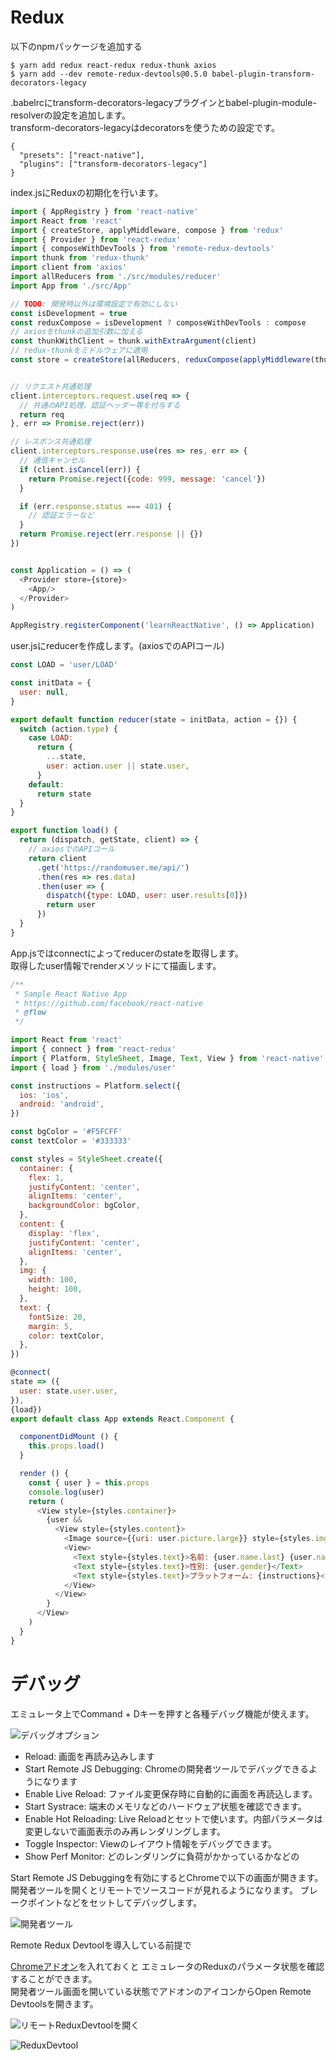 # Redux
以下のnpmパッケージを追加する  

```
$ yarn add redux react-redux redux-thunk axios 
$ yarn add --dev remote-redux-devtools@0.5.0 babel-plugin-transform-decorators-legacy
```

.babelrcにtransform-decorators-legacyプラグインとbabel-plugin-module-resolverの設定を追加します。   
transform-decorators-legacyはdecoratorsを使うための設定です。

```.babelrc
{
  "presets": ["react-native"],
  "plugins": ["transform-decorators-legacy"]
}
```

index.jsにReduxの初期化を行います。  

```index.js
import { AppRegistry } from 'react-native'
import React from 'react'
import { createStore, applyMiddleware, compose } from 'redux'
import { Provider } from 'react-redux'
import { composeWithDevTools } from 'remote-redux-devtools'
import thunk from 'redux-thunk'
import client from 'axios'
import allReducers from './src/modules/reducer'
import App from './src/App'

// TODO: 開発時以外は環境設定で有効にしない
const isDevelopment = true
const reduxCompose = isDevelopment ? composeWithDevTools : compose
// axiosをthunkの追加引数に加える
const thunkWithClient = thunk.withExtraArgument(client)
// redux-thunkをミドルウェアに適用
const store = createStore(allReducers, reduxCompose(applyMiddleware(thunkWithClient)))


// リクエスト共通処理
client.interceptors.request.use(req => {
  // 共通のAPI処理、認証ヘッダー等を付与する
  return req
}, err => Promise.reject(err))

// レスポンス共通処理
client.interceptors.response.use(res => res, err => {
  // 通信キャンセル
  if (client.isCancel(err)) {
    return Promise.reject({code: 999, message: 'cancel'})
  }

  if (err.response.status === 401) {
    // 認証エラーなど
  }
  return Promise.reject(err.response || {})
})


const Application = () => (
  <Provider store={store}>
    <App/>
  </Provider>
)

AppRegistry.registerComponent('learnReactNative', () => Application)
```

user.jsにreducerを作成します。(axiosでのAPIコール)  

```src/modules/user.js
const LOAD = 'user/LOAD'

const initData = {
  user: null,
}

export default function reducer(state = initData, action = {}) {
  switch (action.type) {
    case LOAD:
      return {
        ...state,
        user: action.user || state.user,
      }
    default:
      return state
  }
}

export function load() {
  return (dispatch, getState, client) => {
    // axiosでのAPIコール
    return client
      .get('https://randomuser.me/api/')
      .then(res => res.data)
      .then(user => {
        dispatch({type: LOAD, user: user.results[0]})
        return user
      })
  }
}
```

App.jsではconnectによってreducerのstateを取得します。  
取得したuser情報でrenderメソッドにて描画します。  

```App.js
/**
 * Sample React Native App
 * https://github.com/facebook/react-native
 * @flow
 */

import React from 'react'
import { connect } from 'react-redux'
import { Platform, StyleSheet, Image, Text, View } from 'react-native'
import { load } from './modules/user'

const instructions = Platform.select({
  ios: 'ios',
  android: 'android',
})

const bgColor = '#F5FCFF'
const textColor = '#333333'

const styles = StyleSheet.create({
  container: {
    flex: 1,
    justifyContent: 'center',
    alignItems: 'center',
    backgroundColor: bgColor,
  },
  content: {
    display: 'flex',
    justifyContent: 'center',
    alignItems: 'center',
  },
  img: {
    width: 100,
    height: 100,
  },
  text: {
    fontSize: 20,
    margin: 5,
    color: textColor,
  },
})

@connect(
state => ({
  user: state.user.user,
}),
{load})
export default class App extends React.Component {

  componentDidMount () {
    this.props.load()
  }

  render () {
    const { user } = this.props
    console.log(user)
    return (
      <View style={styles.container}>
        {user &&
          <View style={styles.content}>
            <Image source={{uri: user.picture.large}} style={styles.img} />
            <View>
              <Text style={styles.text}>名前: {user.name.last} {user.name.first}</Text>
              <Text style={styles.text}>性別: {user.gender}</Text>
              <Text style={styles.text}>プラットフォーム: {instructions}</Text>
            </View>
          </View>
        }
      </View>
    )
  }
}
```

# デバッグ

エミュレータ上でCommand + Dキーを押すと各種デバッグ機能が使えます。

![デバッグオプション](./docs/debugOption.png)

* Reload: 画面を再読み込みします
* Start Remote JS Debugging: Chromeの開発者ツールでデバッグできるようになります
* Enable Live Reload: ファイル変更保存時に自動的に画面を再読込します。
* Start Systrace: 端末のメモリなどのハードウェア状態を確認できます。
* Enable Hot Reloading: Live Reloadとセットで使います。内部パラメータは変更しないで画面表示のみ再レンダリングします。
* Toggle Inspector: Viewのレイアウト情報をデバッグできます。
* Show Perf Monitor: どのレンダリングに負荷がかかっているかなどの

Start Remote JS Debuggingを有効にするとChromeで以下の画面が開きます。  
開発者ツールを開くとリモートでソースコードが見れるようになります。
ブレークポイントなどをセットしてデバッグします。  

![開発者ツール](./docs/devTool.png)

Remote Redux Devtoolを導入している前提で

[Chromeアドオン](https://chrome.google.com/webstore/detail/redux-devtools/lmhkpmbekcpmknklioeibfkpmmfibljd)を入れておくと
エミュレータのReduxのパラメータ状態を確認することができます。  
開発者ツール画面を開いている状態でアドオンのアイコンからOpen Remote Devtoolsを開きます。  

![リモートReduxDevtoolを開く](./docs/openDevTool.png)

![ReduxDevtool](./docs/remoteRedux.png)
